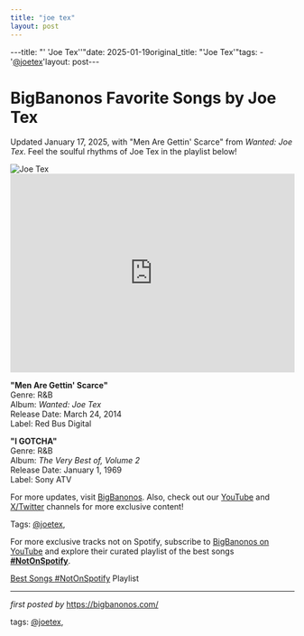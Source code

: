 ```yaml
---
title: "joe tex"
layout: post
---
```

---title: "' 'Joe Tex''"date: 2025-01-19original_title: "'Joe Tex'"tags:  - '[@joetex](/tags/joetex/)'layout: post---<!-- Title of the Post --><h1 >BigBanonos Favorite Songs by Joe Tex</h1> <!-- Introductory Text --><p >Updated January 17, 2025, with "Men Are Gettin' Scarce" from <em>Wanted: Joe Tex</em>. Feel the soulful rhythms of Joe Tex in the playlist below!</p> <!-- Featured Image --><div > <img src="https://i.scdn.co/image/ab67616d0000b2730ead67e243f8080c586ad6be" alt="Joe Tex" /></div> <!-- Spotify Embed --><div > <iframe src="https://open.spotify.com/embed/playlist/23rHbdBbxLnYiLGVHsdOty?utm_source=generator" width="100%" height="352" frameborder="0" allowfullscreen="" allow="autoplay; clipboard-write; encrypted-media; fullscreen; picture-in-picture" loading="lazy"></iframe></div> <!-- Song Information --><div > <p><strong>"Men Are Gettin' Scarce"</strong><br> Genre: R&B<br> Album: <em>Wanted: Joe Tex</em><br> Release Date: March 24, 2014<br> Label: Red Bus Digital</p> <p><strong>"I GOTCHA"</strong><br> Genre: R&B<br> Album: <em>The Very Best of, Volume 2</em><br> Release Date: January 1, 1969<br> Label: Sony ATV</p></div> <!-- Footer Links --><div > <p>For more updates, visit <a href="https://bigbanonos.com/" target="_blank">BigBanonos</a>. Also, check out our <a href="https://www.youtube.com/[@BigBanonos](/tags/BigBanonos/)" target="_blank">YouTube</a> and <a href="https://x.com/bigbanonos" target="_blank">X/Twitter</a> channels for more exclusive content!</p></div> <!-- Tags --><p >Tags: [@joetex](/tags/joetex/),</p><!--Subscribe and Playlist Links--><div>    <p>For more exclusive tracks not on Spotify, subscribe to <a href="https://www.youtube.com/[@BigBanonos](/tags/BigBanonos/)" target="_blank">BigBanonos on YouTube</a> and explore their curated playlist of the best songs <strong>[#NotOnSpotify](/tags/NotOnSpotify/)</strong>.</p>    <p><a href="https://www.youtube.com/playlist?list=PLtuNtuTatqI0kFahUCbtbfenC_ET5O_tr" target="_blank">Best Songs [#NotOnSpotify](/tags/NotOnSpotify/) Playlist<br /></a></p></div><hr /><p><em>first posted by</em> <a href="https://bigbanonos.com/" rel="noopener" target="_new">https://bigbanonos.com/</a></p><p>tags: [@joetex](/tags/joetex/),</p>